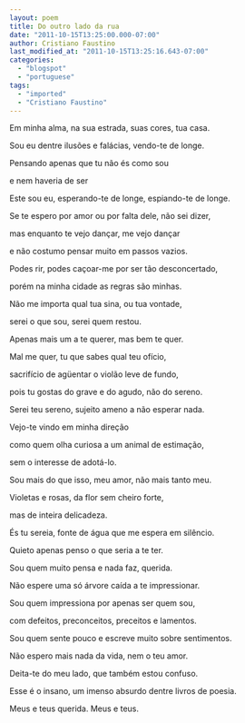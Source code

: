 ```yaml
---
layout: poem
title: Do outro lado da rua
date: "2011-10-15T13:25:00.000-07:00"
author: Cristiano Faustino
last_modified_at: "2011-10-15T13:25:16.643-07:00"
categories:
  - "blogspot"
  - "portuguese"
tags:
  - "imported"
  - "Cristiano Faustino"
---
```


Em minha alma, na sua estrada, suas cores, tua casa.

Sou eu dentre ilusões e falácias, vendo-te de longe.

Pensando apenas que tu não és como sou

e nem haveria de ser

Este sou eu, esperando-te de longe, espiando-te de longe.

Se te espero por amor ou por falta dele, não sei dizer,

mas enquanto te vejo dançar, me vejo dançar

e não costumo pensar muito em passos vazios.

Podes rir, podes caçoar-me por ser tão desconcertado,

porém na minha cidade as regras são minhas.

Não me importa qual tua sina, ou tua vontade,

serei o que sou, serei quem restou.

Apenas mais um a te querer, mas bem te quer.

Mal me quer, tu que sabes qual teu ofício,

sacrifício de agüentar o violão leve de fundo,

pois tu gostas do grave e do agudo, não do sereno.

Serei teu sereno, sujeito ameno a não esperar nada.

Vejo-te vindo em minha direção

como quem olha curiosa a um animal de estimação,

sem o interesse de adotá-lo.

Sou mais do que isso, meu amor, não mais tanto meu.

Violetas e rosas, da flor sem cheiro forte,

mas de inteira delicadeza.

És tu sereia, fonte de água que me espera em silêncio.

Quieto apenas penso o que seria a te ter.

Sou quem muito pensa e nada faz, querida.

Não espere uma só árvore caída a te impressionar.

Sou quem impressiona por apenas ser quem sou,

com defeitos, preconceitos, preceitos e lamentos.

Sou quem sente pouco e escreve muito sobre sentimentos.

Não espero mais nada da vida, nem o teu amor.

Deita-te do meu lado, que também estou confuso.

Esse é o insano, um imenso absurdo dentre livros de poesia.

Meus e teus querida. Meus e teus.